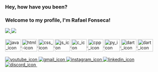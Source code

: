 ### Hey, how have you been?
### Welcome to my profile, I'm Rafael Fonseca!

<div>
  <a href="https://github.com/Fael123Programming">
  <img src="https://github-readme-stats.vercel.app/api?username=Fael123Programming&show_icons=true&include_all_commits=true&count_private=true">
  <img src="https://github-readme-stats.vercel.app/api/top-langs/?username=Fael123Programming&layout=compact&langs_count=16&theme=dark">  
</div>  

<div style="display: inline_block"> <br>
  <img align="center" alt="java_icon" height="40" width="50" src="https://cdn.jsdelivr.net/gh/devicons/devicon/icons/java/java-original-wordmark.svg">
  <img align="center" alt="html-icon" height="40" width="50" src="https://cdn.jsdelivr.net/gh/devicons/devicon/icons/html5/html5-original-wordmark.svg">
  <img align="center" alt="css_icon" height="40" width="50" src="https://cdn.jsdelivr.net/gh/devicons/devicon/icons/css3/css3-original-wordmark.svg">
  <img align="center" alt="js_icon" height="40" width="50" src="https://cdn.jsdelivr.net/gh/devicons/devicon/icons/javascript/javascript-original.svg">
  <img align="center" alt="c_icon" height="40" width="50" src="https://cdn.jsdelivr.net/gh/devicons/devicon/icons/c/c-original.svg">
  <img align="center" alt="cpp_icon" height="40" width="50" src="https://cdn.jsdelivr.net/gh/devicons/devicon/icons/cplusplus/cplusplus-original.svg">
  <img align="center" alt="py_icon" height="40" width="50" src="https://cdn.jsdelivr.net/gh/devicons/devicon/icons/python/python-original-wordmark.svg">
  <img align="center" alt="dart_icon" height="40" width="50" src="https://cdn.jsdelivr.net/gh/devicons/devicon/icons/dart/dart-original.svg">
  <img align="center" alt="dart_icon" height="40" width="50" src="https://cdn.jsdelivr.net/gh/devicons/devicon/icons/flutter/flutter-original.svg">
</div>  
<br>
<div>
  <a href="https://www.youtube.com/channel/UCw3jbZGzZTHlGcYiEe7KpIg" target="_blank"> <img alt="youtube_icon" src="https://img.shields.io/badge/YouTube-FF0000?style=for-the-badge&logo=youtube&logoColor=white" > </a>
  <a href="mailto: rafaelfonseca1020@gmail.com" target="_blank"> <img alt="gmail_icon" src="https://img.shields.io/badge/Gmail-D14836?style=for-the-badge&logo=gmail&logoColor=white" > </a>
  <a href="https://www.instagram.com/rafaelfonseca1020/" target="_blank"> <img alt="instagram_icon" src="https://img.shields.io/badge/Instagram-E4405F?style=for-the-badge&logo=instagram&logoColor=white" > </a>
  <a href="https://www.linkedin.com/in/rafael-fonseca-9a8b251a9" target="_blank"> <img alt="linkedin_icon" src="https://img.shields.io/badge/LinkedIn-0077B5?style=for-the-badge&logo=linkedin&logoColor=white" > </a>
  <a href="https://discord.io/gr_eece" target="_blank"> <img alt="discord_icon" src="https://img.shields.io/badge/Discord-7289DA?style=for-the-badge&logo=discord&logoColor=white" > </a>
  <a href="" target=""> <img alt="" src="" > </a>
</div>

